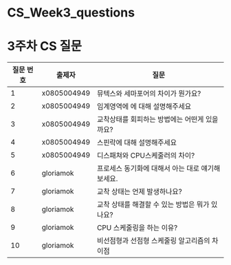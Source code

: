 # CS_Week3_questions

# 3주차 CS 질문

| 질문 번호 | 출제자 | 질문 |
| --- | --- | --- |
| 1 | x0805004949 | 뮤텍스와 세마포어의 차이가 뭔가요? |
| 2 | x0805004949 | 임계영역에 에 대해 설명해주세요 |
| 3 | x0805004949 | 교착상태를 회피하는 방법에는 어떤게 있을까요? |
| 4 | x0805004949 | 스핀락에 대해 설명해주세요 |
| 5 | x0805004949 | 디스패쳐와 CPU스케줄러의 차이? |
| 6 | gloriamok | 프로세스 동기화에 대해서 아는 대로 얘기해보세요. |
| 7 | gloriamok | 교착 상태는 언제 발생하나요? |
| 8 | gloriamok | 교착 상태를 해결할 수 있는 방법은 뭐가 있나요? |
| 9 | gloriamok | CPU 스케줄링을 하는 이유? |
| 10 | gloriamok | 비선점형과 선점형 스케줄링 알고리즘의 차이점 |